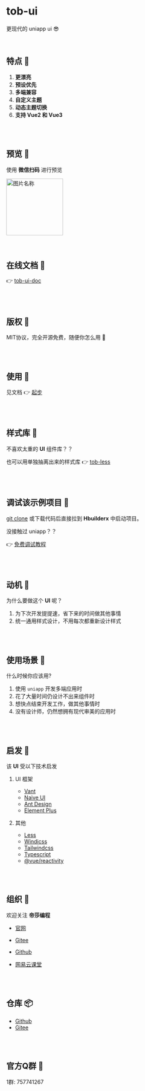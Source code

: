 # tob-ui 

更现代的 uniapp ui 😎

<br />

## 特点 🐳 

1. **更漂亮**
2. **预设优先**
3. **多端兼容**
4. **自定义主题**
5. **动态主题切换**
6. **支持 Vue2 和 Vue3**



<br />
<br />

## 预览 🦖

使用 **微信扫码** 进行预览

 <img src="https://dishait.gitee.io/tob-ui-doc/home/wechat-facade.jpg" width = "150" height = "150" alt="图片名称" align=center />
 

<br />
<br />
<br />

## 在线文档 🐇

👉 [tob-ui-doc](https://dishait.gitee.io/tob-ui-doc/)


<br />
<br />

## 版权 🦌

MIT协议，完全开源免费，随便你怎么用 🤗

<br />
<br />


## 使用 🐂

见文档 👉 [起步](https://dishait.gitee.io/tob-ui-doc/guide/started.html)


<br />
<br />

## 样式库 🐼

不喜欢太重的 **UI** 组件库？？  

也可以用单独抽离出来的样式库 👉 [tob-less](https://tob-less.netlify.app/)


<br />
<br />

## 调试该示例项目 🐐

[git clone](https://github.com/dishait/tob-ui) 或下载代码后直接拉到 **Hbuilderx** 中启动项目。  

没接触过 uniapp？？  

👉 [免费调试教程](https://study.163.com/course/introduction/1209401924.htm?inLoc=ss_ssjg_qblb_uniapp%E8%B0%83%E8%AF%95&share=2&shareId=480000001892585)


<br />
<br />

## 动机 🐗

为什么要做这个 **UI** 呢？

1. 为下次开发提提速，省下来的时间做其他事情
2. 统一通用样式设计，不用每次都重新设计样式

<br />
<br />

## 使用场景 🐻

什么时候你应该用? 

1. 使用 `uniapp` 开发多端应用时
2. 花了大量时间仍设计不出来组件时
3. 想快点结束开发工作，做其他事情时
4. 没有设计师，仍然想拥有现代审美的应用时

<br />
<br />

## 启发 🐃

该 **UI** 受以下技术启发

1. UI 框架

   - [Vant](https://vant-contrib.gitee.io/vant/#/zh-CN/home)
   - [Naive UI](https://www.naiveui.com/)
   - [Ant Design](https://ant.design/index-cn)
   - [Element Plus](https://element-plus.gitee.io/zh-CN/guide/design.html)

2. 其他
   - [Less](https://less.bootcss.com/)
   - [Windicss](https://cn.windicss.org/)
   - [Tailwindcss](https://www.tailwindcss.cn/)
   - [Typescript](https://www.tslang.cn/)
   - [@vue/reactivity](https://www.npmjs.com/package/@vue/reactivity)

<br />
<br />


## 组织 🦔

欢迎关注 **帝莎编程**
- [官网](http://dishaxy.dishait.cn/)
- [Gitee](https://gitee.com/dishait)

- [Github](https://github.com/dishait)

- [网易云课堂](https://study.163.com/provider/480000001892585/index.htm?share=2&shareId=480000001892585)

<br />
<br />

## 仓库 📦

- [Github](https://github.com/dishait/tob-ui)
- [Gitee](https://gitee.com/dishait/tob-ui)

<br />
<br />

## 官方Q群 🐧

1群: 757741267

<br />
<br />